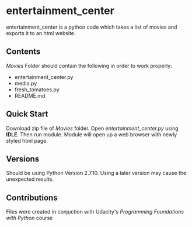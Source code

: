 # entertainment_center

entertainment_center is a python code which takes a list of movies and exports it to an html website.

## Contents
*Movies* Folder should contain the following in order to work properly:
- entertainment_center.py
- media.py
- fresh_tomatoes.py
- README.md

## Quick Start
Download zip file of *Movies* folder.  Open *entertainment_center.py* using **IDLE**.  Then run module.  Module will open up a web browser with newly styled html page.

## Versions
Should be using Python Version 2.7.10.  Using a later version may cause the unexpected results.

## Contributions
Files were created in conjuction with Udacity's *Programming Foundations with Python* course
